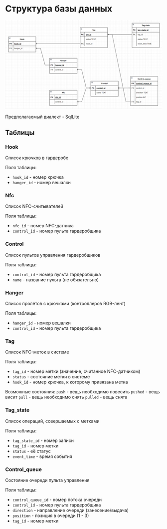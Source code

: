 # Структура базы данных
![](../resources/db_schema.png)

Предполагаемый диалект - SqlLite

## Таблицы

### Hook

Список крючков в гардеробе

Поля таблицы:
* `hook_id` - номер крючка
* `hanger_id` - номер вешалки

### Nfc

Список NFC-считывателей

Поля таблицы:
* `nfc_id` - номер NFC-датчика
* `control_id` - номер пульта гардеробщика

### Control

Список пультов управления гардеробщиков

Поля таблицы:
* `control_id` - номер пульта гардеробщика
* `name` - название пульта (не обязательно)

### Hanger

Список пролётов с крючками (контроллеров RGB-лент)

Поля таблицы:
* `hanger_id` - номер вешалки
* `control_id` - номер пульта гардеробщика

### Tag

Список NFC-меток в системе

Поля таблицы:
* `tag_id` - номер метки (значение, считанное NFC-датчиком)
* `status` - состояние метки в системе
* `hook_id` - номер крючка, к которому привязана метка

Возможные состояния:
    `push` - вещь необходимо повесить
    `pushed` - вещь висит
    `pull` - вещь необходимо снять
    `pulled` - вещь снята

### Tag_state

Список операций, совершаемых с метками

Поля таблицы:
* `tag_state_id` - номер записи
* `tag_id` - номер метки
* `status` - её статус
* `event_time` - время события

### Control_queue

Состояние очереди пульта управления

Поля таблицы:
* `control_queue_id` - номер потока очереди
* `control_id` - номер пульта гардеробщика
* `direction` - направление очереди (занесение/выдача)
* `position` - позиция в очереди (1 - 3)
* `tag_id` - номер метки


